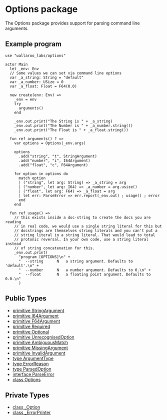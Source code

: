 # Options package

The Options package provides support for parsing command line arguments.

## Example program
```pony
use "wallaroo_labs/options"

actor Main
  let _env: Env
  // Some values we can set via command line options
  var _a_string: String = "default"
  var _a_number: USize = 0
  var _a_float: Float = F64(0.0)

  new create(env: Env) =>
    _env = env
    try
      arguments()
    end

    _env.out.print("The String is " + _a_string)
    _env.out.print("The Number is " + _a_number.string())
    _env.out.print("The Float is " + _a_float.string())

  fun ref arguments() ? =>
    var options = Options(_env.args)

    options
      .add("string", "t", StringArgument)
      .add("number", "i", I64Argument)
      .add("float", "c", F64Argument)

    for option in options do
      match option
      | ("string", let arg: String) => _a_string = arg
      | ("number", let arg: I64) => _a_number = arg.usize()
      | ("float", let arg: F64) => _a_float = arg
      | let err: ParseError => err.report(_env.out) ; usage() ; error
      end
    end

  fun ref usage() =>
    // this exists inside a doc-string to create the docs you are reading
    // in real code, we would use a single string literal for this but
    // docstrings are themselves string literals and you can't put a
    // string literal in a string literal. That would lead to total
    // protonic reversal. In your own code, use a string literal instead
    // of string concatenation for this.
    _env.out.print(
      "program [OPTIONS]\n" +
      "  --string      N   a string argument. Defaults to 'default'.\n" +
      "  --number      N   a number argument. Defaults to 0.\n" +
      "  --float       N   a floating point argument. Defaults to 0.0.\n"
      )
```


## Public Types

* [primitive StringArgument](wallaroo_labs-options-StringArgument.md)
* [primitive I64Argument](wallaroo_labs-options-I64Argument.md)
* [primitive F64Argument](wallaroo_labs-options-F64Argument.md)
* [primitive Required](wallaroo_labs-options-Required.md)
* [primitive Optional](wallaroo_labs-options-Optional.md)
* [primitive UnrecognisedOption](wallaroo_labs-options-UnrecognisedOption.md)
* [primitive AmbiguousMatch](wallaroo_labs-options-AmbiguousMatch.md)
* [primitive MissingArgument](wallaroo_labs-options-MissingArgument.md)
* [primitive InvalidArgument](wallaroo_labs-options-InvalidArgument.md)
* [type ArgumentType](wallaroo_labs-options-ArgumentType.md)
* [type ErrorReason](wallaroo_labs-options-ErrorReason.md)
* [type ParsedOption](wallaroo_labs-options-ParsedOption.md)
* [interface ParseError](wallaroo_labs-options-ParseError.md)
* [class Options](wallaroo_labs-options-Options.md)


## Private Types

* [class _Option](wallaroo_labs-options-_Option.md)
* [class _ErrorPrinter](wallaroo_labs-options-_ErrorPrinter.md)
